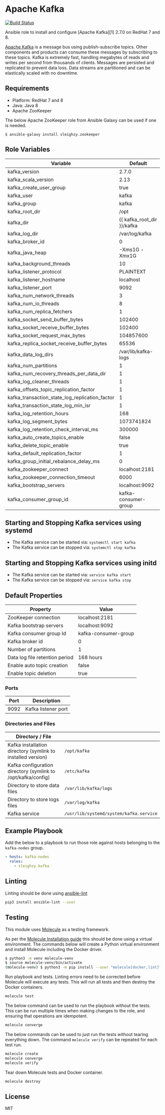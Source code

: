 # Apache Kafka

[![Build Status](https://travis-ci.org/sleighzy/ansible-kafka.svg?branch=master)](https://travis-ci.org/sleighzy/ansible-kafka)

Ansible role to install and configure [Apache Kafka][1] 2.7.0 on RedHat 7 and 8.

[Apache Kafka](http://kafka.apache.org/) is a message bus using
publish-subscribe topics. Other components and products can consume these
messages by subscribing to these topics. Kafka is extremely fast, handling
megabytes of reads and writes per second from thousands of clients. Messages are
persisted and replicated to prevent data loss. Data streams are partitioned and
can be elastically scaled with no downtime.

## Requirements

- Platform: RedHat 7 and 8
- Java: Java 8
- Apache ZooKeeper

The below Apache ZooKeeper role from Ansible Galaxy can be used if one is
needed.

`$ ansible-galaxy install sleighzy.zookeeper`

## Role Variables

| Variable                                        | Default                    |
| ----------------------------------------------- | -------------------------- |
| kafka_version                                   | 2.7.0                      |
| kafka_scala_version                             | 2.13                       |
| kafka_create_user_group                         | true                       |
| kafka_user                                      | kafka                      |
| kafka_group                                     | kafka                      |
| kafka_root_dir                                  | /opt                       |
| kafka_dir                                       | {{ kafka_root_dir }}/kafka |
| kafka_log_dir                                   | /var/log/kafka             |
| kafka_broker_id                                 | 0                          |
| kafka_java_heap                                 | -Xms1G -Xmx1G              |
| kafka_background_threads                        | 10                         |
| kafka_listener_protocol                         | PLAINTEXT                  |
| kafka_listener_hostname                         | localhost                  |
| kafka_listener_port                             | 9092                       |
| kafka_num_network_threads                       | 3                          |
| kafka_num_io_threads                            | 8                          |
| kafka_num_replica_fetchers                      | 1                          |
| kafka_socket_send_buffer_bytes                  | 102400                     |
| kafka_socket_receive_buffer_bytes               | 102400                     |
| kafka_socket_request_max_bytes                  | 104857600                  |
| kafka_replica_socket_receive_buffer_bytes       | 65536                      |
| kafka_data_log_dirs                             | /var/lib/kafka-logs        |
| kafka_num_partitions                            | 1                          |
| kafka_num_recovery_threads_per_data_dir         | 1                          |
| kafka_log_cleaner_threads                       | 1                          |
| kafka_offsets_topic_replication_factor          | 1                          |
| kafka_transaction_state_log_replication_factor  | 1                          |
| kafka_transaction_state_log_min_isr             | 1                          |
| kafka_log_retention_hours                       | 168                        |
| kafka_log_segment_bytes                         | 1073741824                 |
| kafka_log_retention_check_interval_ms           | 300000                     |
| kafka_auto_create_topics_enable 		  | false                      |
| kafka_delete_topic_enable          		  | true                       |
| kafka_default_replication_factor   		  | 1                          |
| kafka_group_initial_rebalance_delay_ms	  | 0                          |
| kafka_zookeeper_connect            		  | localhost:2181             |
| kafka_zookeeper_connection_timeout		  | 6000                       |
| kafka_bootstrap_servers            		  | localhost:9092             |
| kafka_consumer_group_id            		  | kafka-consumer-group       |

## Starting and Stopping Kafka services using systemd

- The Kafka service can be started via: `systemctl start kafka`
- The Kafka service can be stopped via: `systemctl stop kafka`

## Starting and Stopping Kafka services using initd

- The Kafka service can be started via: `service kafka start`
- The Kafka service can be stopped via: `service kafka stop`

## Default Properties

| Property                       | Value                |
| ------------------------------ | -------------------- |
| ZooKeeper connection           | localhost:2181       |
| Kafka bootstrap servers        | localhost:9092       |
| Kafka consumer group Id        | kafka-consumer-group |
| Kafka broker id                | 0                    |
| Number of partitions           | 1                    |
| Data log file retention period | 168 hours            |
| Enable auto topic creation     | false                |
| Enable topic deletion          | true                 |

### Ports

| Port | Description         |
| ---- | ------------------- |
| 9092 | Kafka listener port |

### Directories and Files

<!-- markdownlint-disable MD013 -->

| Directory / File                                             |                                         |
| ------------------------------------------------------------ | --------------------------------------- |
| Kafka installation directory (symlink to installed version)  | `/opt/kafka`                            |
| Kafka configuration directory (symlink to /opt/kafka/config) | `/etc/kafka`                            |
| Directory to store data files                                | `/var/lib/kafka/logs`                   |
| Directory to store logs files                                | `/var/log/kafka`                        |
| Kafka service                                                | `/usr/lib/systemd/system/kafka.service` |

<!-- markdownlint-enable MD013 -->

## Example Playbook

Add the below to a playbook to run those role against hosts belonging to the
`kafka-nodes` group.

```yaml
- hosts: kafka-nodes
  roles:
    - sleighzy.kafka
```

## Linting

Linting should be done using
[ansible-lint](https://docs.ansible.com/ansible-lint/)

```sh
pip3 install ansible-lint --user
```

## Testing

This module uses [Molecule](https://molecule.readthedocs.io/en/stable/) as a
testing framework.

As per the
[Molecule Installation guide](https://molecule.readthedocs.io/en/stable/installation.html)
this should be done using a virtual environment. The commands below will create
a Python virtual environment and install Molecule including the Docker driver.

```sh
$ python3 -m venv molecule-venv
$ source molecule-venv/bin/activate
(molecule-venv) $ python3 -m pip install --user "molecule[docker,lint]"
```

Run playbook and tests. Linting errors need to be corrected before Molecule will
execute any tests. This will run all tests and then destroy the Docker
containers.

```sh
molecule test
```

The below command can be used to run the playbook without the tests. This can be
run multiple times when making changes to the role, and ensuring that operations
are idempotent.

```sh
molecule converge
```

The below commands can be used to just run the tests without tearing everything
down. The command `molecule verify` can be repeated for each test run.

```sh
molecule create
molecule converge
molecule verify
```

Tear down Molecule tests and Docker container.

```sh
molecule destroy
```

## License

MIT
